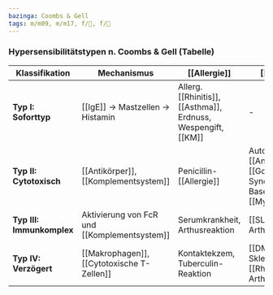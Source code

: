 ```yaml
---
bazinga: Coombs & Gell
tags: m/m09, m/m17, f/💉, f/🧴
---
```

### Hypersensibilitätstypen n. Coombs & Gell (Tabelle)
Klassifikation|Mechanismus|[[Allergie]]|[[Autoimmunität]]
-|-|-|-
**Typ I: Soforttyp**|[[IgE]] → Mastzellen → Histamin|Allerg. [[Rhinitis]], [[Asthma]], Erdnuss, Wespengift, [[KM]]|-
**Typ II: Cytotoxisch**|[[Antikörper]], [[Komplementsystem]]|Penicillin-[[Allergie]]|Autoimmunhämolytische [[Anämie]], [[Goodpasture-Syndrom]], [[M. Basedow]], [[Myasthenia gravis]]
**Typ III: Immunkomplex**|Aktivierung von FcR und [[Komplementsystem]]|Serumkrankheit, Arthusreaktion|[[SLE]], [[Rheumatoide Arthritis]]
**Typ IV: Verzögert**|[[Makrophagen]], [[Cytotoxische T-Zellen]]|Kontaktekzem, Tuberculin-Reaktion|[[DMT1]], [[Multiple Sklerose]], [[Rheumatoide Arthritis]]
